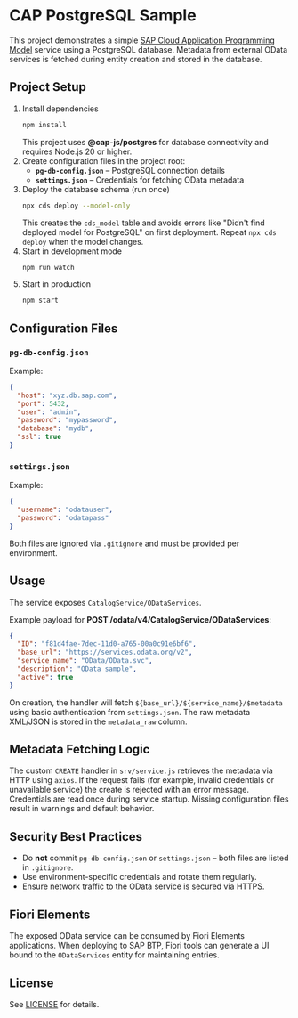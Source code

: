 # CAP PostgreSQL Sample

This project demonstrates a simple [SAP Cloud Application Programming Model](https://cap.cloud.sap/) service using a PostgreSQL database. Metadata from external OData services is fetched during entity creation and stored in the database.

## Project Setup

1. Install dependencies
   ```bash
   npm install
   ```
   This project uses **@cap-js/postgres** for database connectivity and
   requires Node.js 20 or higher.
2. Create configuration files in the project root:
   - **`pg-db-config.json`** – PostgreSQL connection details
   - **`settings.json`** – Credentials for fetching OData metadata
3. Deploy the database schema (run once)
   ```bash
   npx cds deploy --model-only
   ```
   This creates the `cds_model` table and avoids errors like
   "Didn't find deployed model for PostgreSQL" on first deployment.
   Repeat `npx cds deploy` when the model changes.
4. Start in development mode
   ```bash
   npm run watch
   ```
5. Start in production
   ```bash
   npm start
   ```

## Configuration Files

### `pg-db-config.json`
Example:
```json
{
  "host": "xyz.db.sap.com",
  "port": 5432,
  "user": "admin",
  "password": "mypassword",
  "database": "mydb",
  "ssl": true
}
```

### `settings.json`
Example:
```json
{
  "username": "odatauser",
  "password": "odatapass"
}
```

Both files are ignored via `.gitignore` and must be provided per environment.

## Usage

The service exposes `CatalogService/ODataServices`.

Example payload for **POST /odata/v4/CatalogService/ODataServices**:
```json
{
  "ID": "f81d4fae-7dec-11d0-a765-00a0c91e6bf6",
  "base_url": "https://services.odata.org/v2",
  "service_name": "OData/OData.svc",
  "description": "OData sample",
  "active": true
}
```
On creation, the handler will fetch `${base_url}/${service_name}/$metadata` using basic authentication from `settings.json`. The raw metadata XML/JSON is stored in the `metadata_raw` column.

## Metadata Fetching Logic

The custom `CREATE` handler in `srv/service.js` retrieves the metadata via HTTP using `axios`. If the request fails (for example, invalid credentials or unavailable service) the create is rejected with an error message. Credentials are read once during service startup. Missing configuration files result in warnings and default behavior.

## Security Best Practices

- Do **not** commit `pg-db-config.json` or `settings.json` – both files are listed in `.gitignore`.
- Use environment-specific credentials and rotate them regularly.
- Ensure network traffic to the OData service is secured via HTTPS.

## Fiori Elements

The exposed OData service can be consumed by Fiori Elements applications. When deploying to SAP BTP, Fiori tools can generate a UI bound to the `ODataServices` entity for maintaining entries.

## License

See [LICENSE](LICENSE) for details.

